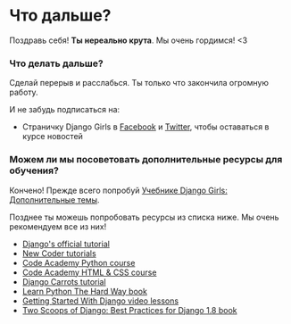 # Что дальше?

Поздравь себя! **Ты нереально крута**. Мы очень гордимся! <3

### Что делать дальше?

Сделай перерыв и расслабься. Ты только что закончила огромную работу.

И не забудь подписаться на:

*   Страничку Django Girls в [Facebook][1] и [Twitter][2], чтобы оставаться в курсе новостей

 [1]: http://facebook.com/djangogirls
 [2]: https://twitter.com/djangogirls

### Можем ли мы посоветовать дополнительные ресурсы для обучения?

Кончено! Прежде всего попробуй [Учебнике Django Girls: Дополнительные темы][3].

 [3]: http://djangogirls.gitbooks.io/django-girls-tutorial-extensions/

Позднее ты можешь попробовать ресурсы из списка ниже. Мы очень рекомендуем все из них!

- [Django's official tutorial][4]
- [New Coder tutorials][5]
- [Code Academy Python course][6]
- [Code Academy HTML & CSS course][7]
- [Django Carrots tutorial][8]
- [Learn Python The Hard Way book][9]
- [Getting Started With Django video lessons][10]
- [Two Scoops of Django: Best Practices for Django 1.8 book][11]

 [4]: https://docs.djangoproject.com/en/1.8/intro/tutorial01/
 [5]: http://newcoder.io/tutorials/
 [6]: https://www.codecademy.com/en/tracks/python
 [7]: https://www.codecademy.com/tracks/web
 [8]: https://github.com/ggcarrots/django-carrots/
 [9]: http://learnpythonthehardway.org/book/
 [10]: http://www.gettingstartedwithdjango.com/
 [11]: https://twoscoopspress.com/products/two-scoops-of-django-1-8
